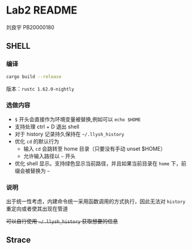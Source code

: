 # Lab2 README

刘良宇 PB20000180

## SHELL

### 编译

```bash
cargo build --release
```

版本：`rustc 1.62.0-nightly`

### 选做内容

- `$` 开头会直接作为环境变量被替换,例如可以 `echo $HOME`
- 支持处理 ctrl + D 退出 shell
- 对于 history 记录持久保持在 `~/.llysh_history`
- 优化 `cd` 的默认行为
  - 输入 `cd` 会跳转至 home 目录（只要没有手动 unset $HOME）
  - 允许输入路径以 `~` 开头
- 优化 shell 显示。支持绿色显示当前路径，并且如果当前目录在 `home` 下，前缀会被替换为 `~`

### 说明

出于统一性考虑，内建命令统一采用函数调用的方式执行，因此无法对 `history` 重定向或者使其出现在管道

~~可以自行使用 `~/.llysh_history` 获取想要的信息~~

## Strace
